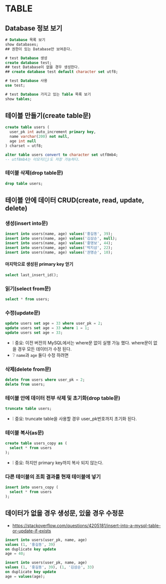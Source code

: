 # TABLE

## Database 정보 보기
```sql
# Database 목록 보기
show databases;
## 권한이 있는 Database만 보여준다.

# test Database 생성
create database test;
## test Database이 없을 경우 생성한다.
## create database test default character set utf8;

# test Database 사용
use test;

# test Database 가지고 있는 Table 목록 보기
show tables;
```

## 테이블 만들기(create table문)
```sql
create table users (
  user_pk int auto_increment primary key,
  name varchar(200) not null,
  age int null
) charset = utf8;

alter table users convert to character set utf8mb4;
-- utf8mb4는 이모지(🙂)도 저장 가능하다.
```

### 테이블 삭제(drop table문)
```sql
drop table users;
```

## 테이블 안에 데이터 CRUD(create, read, update, delete)
### 생성(insert into문)
```sql
insert into users(name, age) values('홍길동', 39);
insert into users(name, age) values('김삼순', null);
insert into users(name, age) values('홍명보', 44);
insert into users(name, age) values('박지삼', 22);
insert into users(name, age) values('권명순', 10);
```
#### 마지막으로 생성된 primary key 얻기
```sql
select last_insert_id();
```

### 읽기(select from문)
```sql
select * from users;
```

### 수정(update문)
```sql
update users set age = 33 where user_pk = 2;
update users set age = 33 where 1 = 1;
update users set age = 33;
```
* ❕ 중요: 이전 버전의 MySQL에서는 where문 없이 실행 가능 했다. where문이 없을 경우 모든 데이터가 수정 된다.
* ❔ `name`과 `age` 둘다 수정 하려면

### 삭제(delete from문)
```sql
delete from users where user_pk = 2;
delete from users;
```

### 테이블 안에 데이터 전부 삭제 및 초기화(drop table문)
```sql
truncate table users;
```
* ❕ 중요: truncate table을 사용할 경우 user_pk번호까지 초기화 된다.

### 테이블 복사(as문)
```sql
create table users_copy as (
  select * from users
);
```
* ❕ 중요: 하지만 primary key까지 복사 되지 않는다.

### 다른 테이블의 조회 결과를 현재 테이블에 넣기
```sql
insert into users_copy (
  select * from users
);
```

## 데이터가 없을 경우 생성문, 있을 경우 수정문
* https://stackoverflow.com/questions/4205181/insert-into-a-mysql-table-or-update-if-exists
```sql
insert into users(user_pk, name, age)
values (1, '홍길동', 39)
on duplicate key update
age = 40;
```

```sql
insert into users(user_pk, name, age)
values (1, '홍길동', 39), (1, '김삼순', 33)
on duplicate key update
age = values(age);
```
